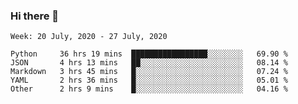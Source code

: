 ### Hi there 👋

<!--START_SECTION:waka-->
```text
Week: 20 July, 2020 - 27 July, 2020

Python     36 hrs 19 mins  █████████████████░░░░░░░░   69.90 % 
JSON       4 hrs 13 mins   ██░░░░░░░░░░░░░░░░░░░░░░░   08.14 % 
Markdown   3 hrs 45 mins   █░░░░░░░░░░░░░░░░░░░░░░░░   07.24 % 
YAML       2 hrs 36 mins   █░░░░░░░░░░░░░░░░░░░░░░░░   05.01 % 
Other      2 hrs 9 mins    █░░░░░░░░░░░░░░░░░░░░░░░░   04.16 %
```
<!--END_SECTION:waka-->

<!--
**arlenxuzj/arlenxuzj** is a ✨ _special_ ✨ repository because its `README.md` (this file) appears on your GitHub profile.

Here are some ideas to get you started:

- 🔭 I’m currently working on ...
- 🌱 I’m currently learning ...
- 👯 I’m looking to collaborate on ...
- 🤔 I’m looking for help with ...
- 💬 Ask me about ...
- 📫 How to reach me: ...
- 😄 Pronouns: ...
- ⚡ Fun fact: ...
-->
